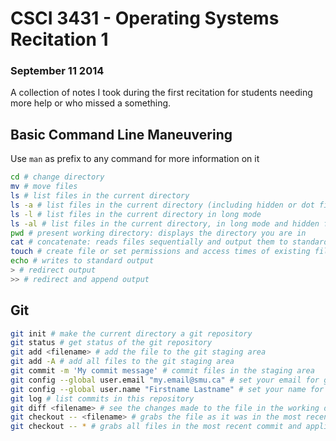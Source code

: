 # CSCI 3431 - Operating Systems Recitation 1
### September 11 2014

A collection of notes I took during the first recitation for students needing more help or who missed a something.

## Basic Command Line Maneuvering 

Use `man` as prefix to any command for more information on it

```bash
cd # change directory
mv # move files
ls # list files in the current directory
ls -a # list files in the current directory (including hidden or dot files)
ls -l # list files in the current directory in long mode
ls -al # list files in the current directory, in long mode and hidden files shown
pwd # present working directory: displays the directory you are in
cat # concatenate: reads files sequentially and output them to standard output
touch # create file or set permissions and access times of existing file
echo # writes to standard output
> # redirect output
>> # redirect and append output
```

## Git

```bash
git init # make the current directory a git repository
git status # get status of the git repository 
git add <filename> # add the file to the git staging area
git add -A # add all files to the git staging area
git commit -m 'My commit message' # commit files in the staging area
git config --global user.email "my.email@smu.ca" # set your email for git to use in your commits
git config --global user.name "Firstname Lastname" # set your name for git to use in your commits
git log # list commits in this repository
git diff <filename> # see the changes made to the file in the working directory
git checkout -- <filename> # grabs the file as it was in the most recent commit and applies it to the working directory
git checkout -- * # grabs all files in the most recent commit and applies it to the working directory
```
